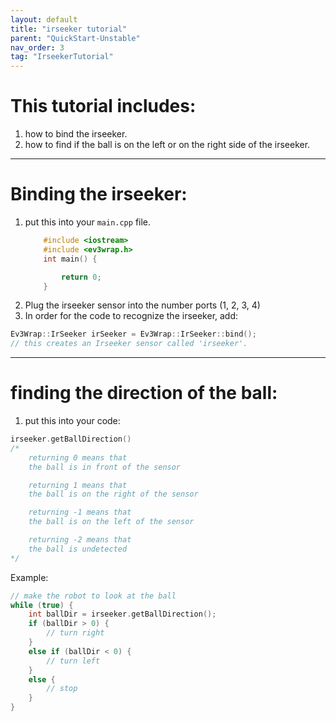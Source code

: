 ```yaml
---
layout: default
title: "irseeker tutorial"
parent: "QuickStart-Unstable"
nav_order: 3
tag: "IrseekerTutorial"
---
```


# This tutorial includes:
1. how to bind the irseeker.
2. how to find if the ball is on the left or on the right side of the irseeker.
---
# Binding the irseeker:
1. put this into your `main.cpp` file.
    ```cpp
        #include <iostream>
        #include <ev3wrap.h>
        int main() {

            return 0;
        }
    ```
2. Plug the irseeker sensor into the number ports (1, 2, 3, 4)
3. In order for the code to recognize the irseeker, add:
```cpp
Ev3Wrap::IrSeeker irSeeker = Ev3Wrap::IrSeeker::bind();
// this creates an Irseeker sensor called 'irseeker'.
```
---
# finding the direction of the ball:
1. put this into your code:
```cpp
irseeker.getBallDirection()
/*
    returning 0 means that 
    the ball is in front of the sensor

    returning 1 means that 
    the ball is on the right of the sensor

    returning -1 means that 
    the ball is on the left of the sensor

    returning -2 means that
    the ball is undetected
*/
```
Example:
```cpp
// make the robot to look at the ball
while (true) {
    int ballDir = irseeker.getBallDirection();
    if (ballDir > 0) {
        // turn right
    }
    else if (ballDir < 0) {
        // turn left
    }
    else {
        // stop
    }
}
```